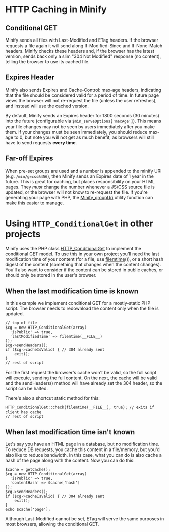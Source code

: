 # HTTP Caching in Minify #

## Conditional GET ##

Minify sends all files with Last-Modified and ETag headers. If the browser requests a file again it will send along If-Modified-Since and If-None-Match headers. Minify checks these headers and, if the browser has the latest version, sends back only a slim "304 Not Modified" response (no content), telling the browser to use its cached file.

## Expires Header ##

Minify also sends Expires and Cache-Control: max-age headers, indicating that the file should be considered valid for a period of time. In future page views the browser will not re-request the file (unless the user refreshes), and instead will use the cached version.

By default, Minify sends an Expires header for 1800 seconds (30 minutes) into the future (configurable via ` $min_serveOptions['maxAge'] `). This means your file changes may not be seen by users immediately after you make them. If your changes must be seen immediately, you should reduce max-age to 0, but note you will not get as much benefit, as browsers will still have to send requests **every time**.

## Far-off Expires ##

When pre-set groups are used and a number is appended to the minify URI (e.g. ` /min/g=css&456 `), then Minify sends an Expires date of 1 year in the future. This is great for caching, but places responsibility on your HTML pages. They _must_ change the number whenever a JS/CSS source file is updated, or the browser will not know to re-request the file. If you're generating your page with PHP, the [Minify\_groupUri](http://code.google.com/p/minify/source/browse/min/utils.php?r=222#11) utility function can make this easier to manage.

# Using ` HTTP_ConditionalGet ` in other projects #

Minify uses the PHP class [HTTP\_ConditionalGet](http://code.google.com/p/minify/source/browse/lib/HTTP/ConditionalGet.php) to implement the conditional GET model. To use this in your own project you'll need the last modification time of your content (for a file, use [filemtime()](http://www.php.net/filemtime)), or a short hash digest of the content (something that changes when the content changes). You'll also want to consider if the content can be stored in public caches, or should only be stored in the user's browser.

## When the last modification time is known ##

In this example we implement conditional GET for a mostly-static PHP script. The browser needs to redownload the content only when the file is updated.

```
// top of file
$cg = new HTTP_ConditionalGet(array(
  'isPublic' => true,
  'lastModifiedTime' => filemtime(__FILE__)
));
$cg->sendHeaders();
if ($cg->cacheIsValid) { // 304 already sent
    exit();
}
// rest of script
```

For the first request the browser's cache won't be valid, so the full script will execute, sending the full content. On the next, the cache will be valid and the sendHeaders() method will have already set the 304 header, so the script can be halted.

There's also a shortcut static method for this:
```
HTTP_ConditionalGet::check(filemtime(__FILE__), true); // exits if client has cache
// rest of script
```

## When last modification time isn't known ##

Let's say you have an HTML page in a database, but no modification time. To reduce DB requests, you cache this content in a file/memory, but you'd also like to reduce bandwidth. In this case, what you can do is also cache a hash of the page along with the content. Now you can do this:

```
$cache = getCache();
$cg = new HTTP_ConditionalGet(array(
  'isPublic' => true,
  'contentHash' => $cache['hash']
));
$cg->sendHeaders();
if ($cg->cacheIsValid) { // 304 already sent
    exit();
}
echo $cache['page'];
```

Although Last-Modified cannot be set, ETag will serve the same purposes in most browsers, allowing the conditional GET.